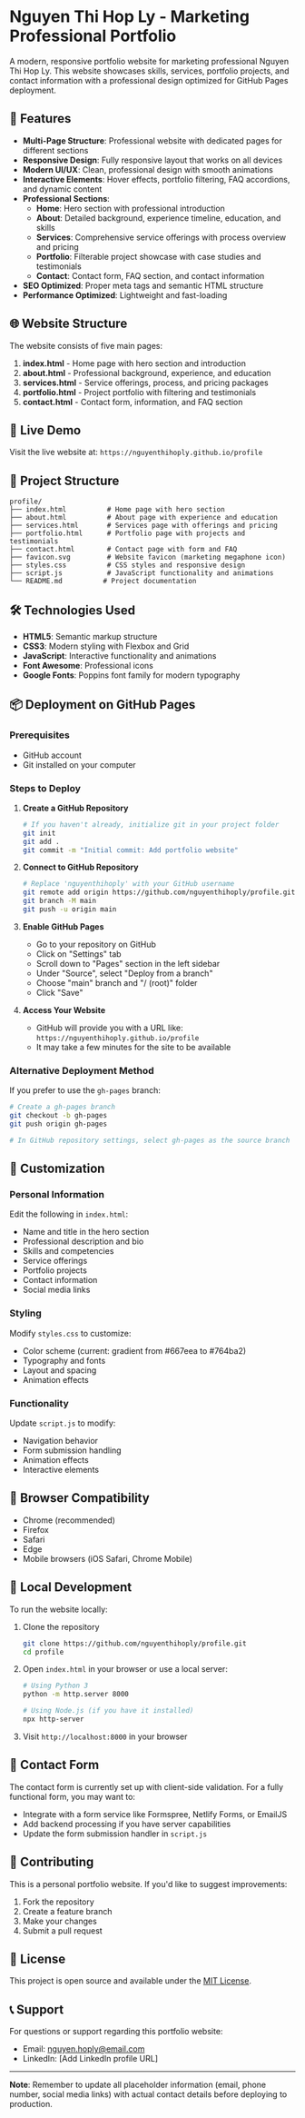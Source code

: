 # Nguyen Thi Hop Ly - Marketing Professional Portfolio

A modern, responsive portfolio website for marketing professional Nguyen Thi Hop Ly. This website showcases skills, services, portfolio projects, and contact information with a professional design optimized for GitHub Pages deployment.

## 🌟 Features

- **Multi-Page Structure**: Professional website with dedicated pages for different sections
- **Responsive Design**: Fully responsive layout that works on all devices
- **Modern UI/UX**: Clean, professional design with smooth animations
- **Interactive Elements**: Hover effects, portfolio filtering, FAQ accordions, and dynamic content
- **Professional Sections**:
  - **Home**: Hero section with professional introduction
  - **About**: Detailed background, experience timeline, education, and skills
  - **Services**: Comprehensive service offerings with process overview and pricing
  - **Portfolio**: Filterable project showcase with case studies and testimonials
  - **Contact**: Contact form, FAQ section, and contact information
- **SEO Optimized**: Proper meta tags and semantic HTML structure
- **Performance Optimized**: Lightweight and fast-loading

## 🌐 Website Structure

The website consists of five main pages:

1. **index.html** - Home page with hero section and introduction
2. **about.html** - Professional background, experience, and education
3. **services.html** - Service offerings, process, and pricing packages
4. **portfolio.html** - Project portfolio with filtering and testimonials
5. **contact.html** - Contact form, information, and FAQ section

## 🚀 Live Demo

Visit the live website at: `https://nguyenthihoply.github.io/profile`

## 📁 Project Structure

```
profile/
├── index.html          # Home page with hero section
├── about.html          # About page with experience and education
├── services.html       # Services page with offerings and pricing
├── portfolio.html      # Portfolio page with projects and testimonials
├── contact.html        # Contact page with form and FAQ
├── favicon.svg         # Website favicon (marketing megaphone icon)
├── styles.css          # CSS styles and responsive design
├── script.js           # JavaScript functionality and animations
└── README.md          # Project documentation
```

## 🛠️ Technologies Used

- **HTML5**: Semantic markup structure
- **CSS3**: Modern styling with Flexbox and Grid
- **JavaScript**: Interactive functionality and animations
- **Font Awesome**: Professional icons
- **Google Fonts**: Poppins font family for modern typography

## 📦 Deployment on GitHub Pages

### Prerequisites
- GitHub account
- Git installed on your computer

### Steps to Deploy

1. **Create a GitHub Repository**
   ```bash
   # If you haven't already, initialize git in your project folder
   git init
   git add .
   git commit -m "Initial commit: Add portfolio website"
   ```

2. **Connect to GitHub Repository**
   ```bash
   # Replace 'nguyenthihoply' with your GitHub username
   git remote add origin https://github.com/nguyenthihoply/profile.git
   git branch -M main
   git push -u origin main
   ```

3. **Enable GitHub Pages**
   - Go to your repository on GitHub
   - Click on "Settings" tab
   - Scroll down to "Pages" section in the left sidebar
   - Under "Source", select "Deploy from a branch"
   - Choose "main" branch and "/ (root)" folder
   - Click "Save"

4. **Access Your Website**
   - GitHub will provide you with a URL like: `https://nguyenthihoply.github.io/profile`
   - It may take a few minutes for the site to be available

### Alternative Deployment Method

If you prefer to use the `gh-pages` branch:

```bash
# Create a gh-pages branch
git checkout -b gh-pages
git push origin gh-pages

# In GitHub repository settings, select gh-pages as the source branch
```

## 🎨 Customization

### Personal Information
Edit the following in `index.html`:
- Name and title in the hero section
- Professional description and bio
- Skills and competencies
- Service offerings
- Portfolio projects
- Contact information
- Social media links

### Styling
Modify `styles.css` to customize:
- Color scheme (current: gradient from #667eea to #764ba2)
- Typography and fonts
- Layout and spacing
- Animation effects

### Functionality
Update `script.js` to modify:
- Navigation behavior
- Form submission handling
- Animation effects
- Interactive elements

## 📱 Browser Compatibility

- Chrome (recommended)
- Firefox
- Safari
- Edge
- Mobile browsers (iOS Safari, Chrome Mobile)

## 🔧 Local Development

To run the website locally:

1. Clone the repository
   ```bash
   git clone https://github.com/nguyenthihoply/profile.git
   cd profile
   ```

2. Open `index.html` in your browser or use a local server:
   ```bash
   # Using Python 3
   python -m http.server 8000
   
   # Using Node.js (if you have it installed)
   npx http-server
   ```

3. Visit `http://localhost:8000` in your browser

## 📧 Contact Form

The contact form is currently set up with client-side validation. For a fully functional form, you may want to:

- Integrate with a form service like Formspree, Netlify Forms, or EmailJS
- Add backend processing if you have server capabilities
- Update the form submission handler in `script.js`

## 🤝 Contributing

This is a personal portfolio website. If you'd like to suggest improvements:

1. Fork the repository
2. Create a feature branch
3. Make your changes
4. Submit a pull request

## 📄 License

This project is open source and available under the [MIT License](LICENSE).

## 📞 Support

For questions or support regarding this portfolio website:
- Email: nguyen.hoply@email.com
- LinkedIn: [Add LinkedIn profile URL]

---

**Note**: Remember to update all placeholder information (email, phone number, social media links) with actual contact details before deploying to production.
